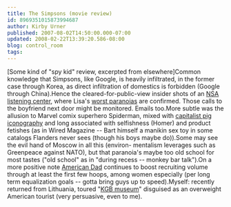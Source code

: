 ```yaml
---
title: The Simpsons (movie review)
id: 8969351015873994687
author: Kirby Urner
published: 2007-08-02T14:50:00.000-07:00
updated: 2008-02-22T13:39:20.586-08:00
blog: control_room
tags: 
---
```


[Some kind of "spy kid" review, excerpted from elsewhere]Common knowledge that Simpsons, like Google, is heavily infiltrated, in the former case through Korea, as direct infiltration of domestics is forbidden (Google through China).Hence the cleared-for-public-view insider shots of an [NSA listening center](http://mybizmo.blogspot.com/2006/01/morning-edition.html), where Lisa's [worst paranoias](http://mybizmo.blogspot.com/2007/08/inner-sanctum-storyboard.html) are confirmed.  Those calls to the boyfriend next door might be monitored.  Emails too.More subtle was the allusion to Marvel comix superhero Spiderman, mixed with [capitalist pig iconography](http://youtube.com/watch?v=714-Ioa4XQw) and long associated with selfishness (Homer) and product fetishes (as in Wired Magazine -- Bart himself a manikin sex toy in some catalogs Flanders never sees (though his boys maybe do)).Some may see the evil hand of Moscow in all this (environ- mentalism leverages such as Greenpeace against NATO), but that paranoia's maybe too old school for most tastes ("old school" as in "during recess -- monkey bar talk").On a more positive note [American Dad](http://worldgame.blogspot.com/2007/07/family-guy.html) continues to boost recruiting volume through at least the first few hoops, among women especially (per long term equalization goals -- gotta bring guys up to speed).Myself:  recently returned from Lithuania, toured "[KGB museum](http://worldgame.blogspot.com/2007/07/slow-food-nation.html)" disguised as an overweight American tourist (very persuasive, even to me).